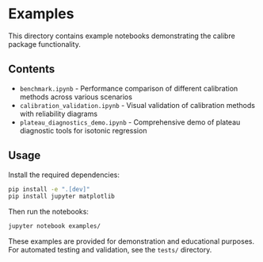 # Examples

This directory contains example notebooks demonstrating the calibre package functionality.

## Contents

- `benchmark.ipynb` - Performance comparison of different calibration methods across various scenarios
- `calibration_validation.ipynb` - Visual validation of calibration methods with reliability diagrams
- `plateau_diagnostics_demo.ipynb` - Comprehensive demo of plateau diagnostic tools for isotonic regression

## Usage

Install the required dependencies:
```bash
pip install -e ".[dev]"
pip install jupyter matplotlib
```

Then run the notebooks:
```bash
jupyter notebook examples/
```

These examples are provided for demonstration and educational purposes. For automated testing and validation, see the `tests/` directory.